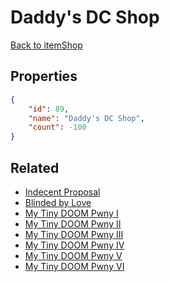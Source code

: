 # Daddy's DC Shop

<no description available>

[Back to itemShop](../item-shops.md)

## Properties

```json
{
    "id": 89,
    "name": "Daddy's DC Shop",
    "count": -100
}
```

## Related

- [Indecent Proposal](../items/2251-indecent-proposal.md)
- [Blinded by Love](../items/3534-blinded-by-love.md)
- [My Tiny DOOM Pwny I](../items/5111-my-tiny-doom-pwny-i.md)
- [My Tiny DOOM Pwny II](../items/5113-my-tiny-doom-pwny-ii.md)
- [My Tiny DOOM Pwny III](../items/5115-my-tiny-doom-pwny-iii.md)
- [My Tiny DOOM Pwny IV](../items/5116-my-tiny-doom-pwny-iv.md)
- [My Tiny DOOM Pwny V](../items/13479-my-tiny-doom-pwny-v.md)
- [My Tiny DOOM Pwny VI](../items/13480-my-tiny-doom-pwny-vi.md)

